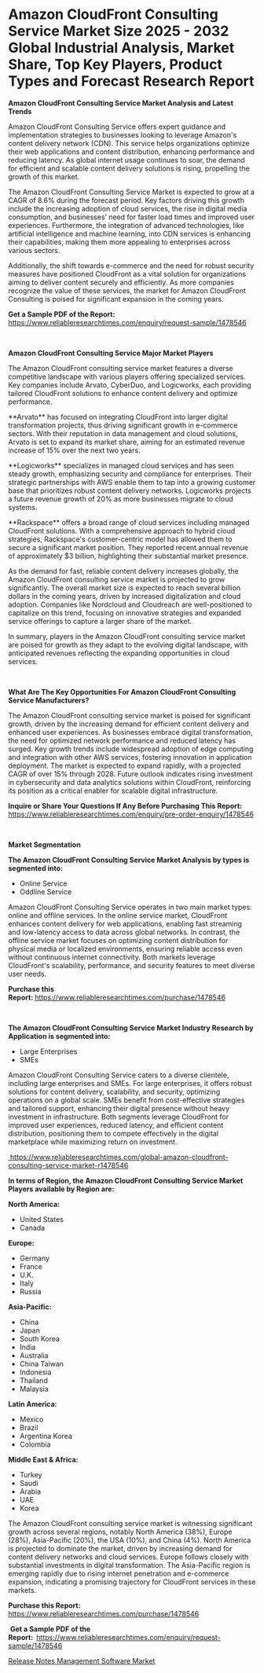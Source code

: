 <p><h1>Amazon CloudFront Consulting Service Market Size 2025 - 2032 Global Industrial Analysis, Market Share, Top Key Players, Product Types and Forecast Research Report</h1></p><p><strong>Amazon CloudFront Consulting Service Market Analysis and Latest Trends</strong></p>
<p><p>Amazon CloudFront Consulting Service offers expert guidance and implementation strategies to businesses looking to leverage Amazon's content delivery network (CDN). This service helps organizations optimize their web applications and content distribution, enhancing performance and reducing latency. As global internet usage continues to soar, the demand for efficient and scalable content delivery solutions is rising, propelling the growth of this market.</p><p>The Amazon CloudFront Consulting Service Market is expected to grow at a CAGR of 8.6% during the forecast period. Key factors driving this growth include the increasing adoption of cloud services, the rise in digital media consumption, and businesses’ need for faster load times and improved user experiences. Furthermore, the integration of advanced technologies, like artificial intelligence and machine learning, into CDN services is enhancing their capabilities, making them more appealing to enterprises across various sectors. </p><p>Additionally, the shift towards e-commerce and the need for robust security measures have positioned CloudFront as a vital solution for organizations aiming to deliver content securely and efficiently. As more companies recognize the value of these services, the market for Amazon CloudFront Consulting is poised for significant expansion in the coming years.</p></p>
<p><strong>Get a Sample PDF of the Report:&nbsp;</strong> <a href="https://www.reliableresearchtimes.com/enquiry/request-sample/1478546?utm_campaign=3191&utm_medium=2&utm_source=Github&utm_content=ia&utm_term=23032025&utm_id=amazon-cloudfront-consulting-service">https://www.reliableresearchtimes.com/enquiry/request-sample/1478546</a></p>
<p>&nbsp;</p>
<p><strong>Amazon CloudFront Consulting Service Major Market Players</strong></p>
<p><p>The Amazon CloudFront consulting service market features a diverse competitive landscape with various players offering specialized services. Key companies include Arvato, CyberDuo, and Logicworks, each providing tailored CloudFront solutions to enhance content delivery and optimize performance.</p><p>**Arvato** has focused on integrating CloudFront into larger digital transformation projects, thus driving significant growth in e-commerce sectors. With their reputation in data management and cloud solutions, Arvato is set to expand its market share, aiming for an estimated revenue increase of 15% over the next two years.</p><p>**Logicworks** specializes in managed cloud services and has seen steady growth, emphasizing security and compliance for enterprises. Their strategic partnerships with AWS enable them to tap into a growing customer base that prioritizes robust content delivery networks. Logicworks projects a future revenue growth of 20% as more businesses migrate to cloud systems.</p><p>**Rackspace** offers a broad range of cloud services including managed CloudFront solutions. With a comprehensive approach to hybrid cloud strategies, Rackspace's customer-centric model has allowed them to secure a significant market position. They reported recent annual revenue of approximately $3 billion, highlighting their substantial market presence.</p><p>As the demand for fast, reliable content delivery increases globally, the Amazon CloudFront consulting service market is projected to grow significantly. The overall market size is expected to reach several billion dollars in the coming years, driven by increased digitalization and cloud adoption. Companies like Nordcloud and Cloudreach are well-positioned to capitalize on this trend, focusing on innovative strategies and expanded service offerings to capture a larger share of the market.</p><p>In summary, players in the Amazon CloudFront consulting service market are poised for growth as they adapt to the evolving digital landscape, with anticipated revenues reflecting the expanding opportunities in cloud services.</p></p>
<p>&nbsp;</p>
<p><strong>What Are The Key Opportunities For Amazon CloudFront Consulting Service Manufacturers?</strong></p>
<p><p>The Amazon CloudFront consulting service market is poised for significant growth, driven by the increasing demand for efficient content delivery and enhanced user experiences. As businesses embrace digital transformation, the need for optimized network performance and reduced latency has surged. Key growth trends include widespread adoption of edge computing and integration with other AWS services, fostering innovation in application deployment. The market is expected to expand rapidly, with a projected CAGR of over 15% through 2028. Future outlook indicates rising investment in cybersecurity and data analytics solutions within CloudFront, reinforcing its position as a critical enabler for scalable digital infrastructure.</p></p>
<p><strong>Inquire or Share Your Questions If Any Before Purchasing This Report:</strong> <a href="https://www.reliableresearchtimes.com/enquiry/pre-order-enquiry/1478546?utm_campaign=3191&utm_medium=2&utm_source=Github&utm_content=ia&utm_term=23032025&utm_id=amazon-cloudfront-consulting-service">https://www.reliableresearchtimes.com/enquiry/pre-order-enquiry/1478546</a></p>
<p>&nbsp;</p>
<p><strong>Market Segmentation</strong></p>
<p><strong>The Amazon CloudFront Consulting Service Market Analysis by types is segmented into:</strong></p>
<p><ul><li>Online Service</li><li>Oddline Service</li></ul></p>
<p><p>Amazon CloudFront Consulting Service operates in two main market types: online and offline services. In the online service market, CloudFront enhances content delivery for web applications, enabling fast streaming and low-latency access to data across global networks. In contrast, the offline service market focuses on optimizing content distribution for physical media or localized environments, ensuring reliable access even without continuous internet connectivity. Both markets leverage CloudFront's scalability, performance, and security features to meet diverse user needs.</p></p>
<p><strong>Purchase this Report:&nbsp;</strong><a href="https://www.reliableresearchtimes.com/purchase/1478546?utm_campaign=3191&utm_medium=2&utm_source=Github&utm_content=ia&utm_term=23032025&utm_id=amazon-cloudfront-consulting-service">https://www.reliableresearchtimes.com/purchase/1478546</a></p>
<p>&nbsp;</p>
<p><strong>The Amazon CloudFront Consulting Service Market Industry Research by Application is segmented into:</strong></p>
<p><ul><li>Large Enterprises</li><li>SMEs</li></ul></p>
<p><p>Amazon CloudFront Consulting Service caters to a diverse clientele, including large enterprises and SMEs. For large enterprises, it offers robust solutions for content delivery, scalability, and security, optimizing operations on a global scale. SMEs benefit from cost-effective strategies and tailored support, enhancing their digital presence without heavy investment in infrastructure. Both segments leverage CloudFront for improved user experiences, reduced latency, and efficient content distribution, positioning them to compete effectively in the digital marketplace while maximizing return on investment.</p></p>
<p><a href="https://www.reliableresearchtimes.com/global-amazon-cloudfront-consulting-service-market-r1478546?utm_campaign=3191&utm_medium=2&utm_source=Github&utm_content=ia&utm_term=23032025&utm_id=amazon-cloudfront-consulting-service">&nbsp;https://www.reliableresearchtimes.com/global-amazon-cloudfront-consulting-service-market-r1478546</a></p>
<p><strong>In terms of Region, the Amazon CloudFront Consulting Service Market Players available by Region are:</strong></p>
<p>
    <p> <strong> North America: </strong>
        <ul>
            <li>United States</li>
            <li>Canada</li>
        </ul>
        </p> 
    <p> <strong> Europe: </strong>
        <ul>
            <li>Germany</li>
            <li>France</li>
            <li>U.K.</li>
            <li>Italy</li>
            <li>Russia</li>
        </ul>
        </p> 
    <p> <strong> Asia-Pacific: </strong>
        <ul>
            <li>China</li>
            <li>Japan</li>
            <li>South Korea</li>
            <li>India</li>
            <li>Australia</li>
            <li>China Taiwan</li>
            <li>Indonesia</li>
            <li>Thailand</li>
            <li>Malaysia</li>
        </ul>
        </p> 
    <p> <strong> Latin America: </strong>
        <ul>
            <li>Mexico</li>
            <li>Brazil</li>
            <li>Argentina Korea</li>
            <li>Colombia</li>
        </ul>
        </p> 
    <p> <strong> Middle East & Africa: </strong>
        <ul>
            <li>Turkey</li>
            <li>Saudi</li>
            <li>Arabia</li>
            <li>UAE</li>
            <li>Korea</li>
        </ul>
    </p>
    </p>
<p><p>The Amazon CloudFront consulting service market is witnessing significant growth across several regions, notably North America (38%), Europe (28%), Asia-Pacific (20%), the USA (10%), and China (4%). North America is projected to dominate the market, driven by increasing demand for content delivery networks and cloud services. Europe follows closely with substantial investments in digital transformation. The Asia-Pacific region is emerging rapidly due to rising internet penetration and e-commerce expansion, indicating a promising trajectory for CloudFront services in these markets.</p></p>
<p><strong>Purchase this Report: </strong><a href="https://www.reliableresearchtimes.com/purchase/1478546?utm_campaign=3191&utm_medium=2&utm_source=Github&utm_content=ia&utm_term=23032025&utm_id=amazon-cloudfront-consulting-service">https://www.reliableresearchtimes.com/purchase/1478546</a></p>
<p>&nbsp;<strong>Get a Sample PDF of the Report:&nbsp;&nbsp;</strong><a href="https://www.reliableresearchtimes.com/enquiry/request-sample/1478546?utm_campaign=3191&utm_medium=2&utm_source=Github&utm_content=ia&utm_term=23032025&utm_id=amazon-cloudfront-consulting-service">https://www.reliableresearchtimes.com/enquiry/request-sample/1478546</a></p>
<p><strong></strong></p>
<p><p><a href="https://github.com/salodipura00/Market-Research-Report-List-1/blob/main/release-notes-management-software-market.md?utm_campaign=3191&utm_medium=2&utm_source=Github&utm_content=ia&utm_term=23032025&utm_id=amazon-cloudfront-consulting-service">Release Notes Management Software Market</a></p></p>